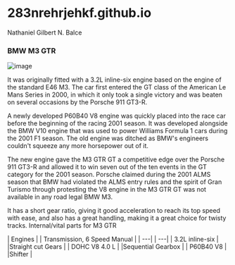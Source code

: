 # 283nrehrjehkf.github.io
Nathaniel Gilbert N. Balce
### **BMW M3 GTR**

![image](https://user-images.githubusercontent.com/122424197/212249115-c86be61c-b974-41c4-afac-794bf0913ca3.png)

It was originally fitted with a 3.2L inline-six engine based on the engine of the standard E46 M3. The car first entered the GT class of the American Le Mans Series in 2000, in which it only took a single victory and was beaten on several occasions by the Porsche 911 GT3-R. 

A newly developed P60B40 V8 engine was quickly placed into the race car before the beginning of the racing 2001 season. It was developed alongside the BMW V10 engine that was used to power Williams Formula 1 cars during the 2001 F1 season. The old engine was ditched as BMW's engineers couldn't squeeze any more horsepower out of it. 

The new engine gave the M3 GTR GT a competitive edge over the Porsche 911 GT3-R and allowed it to win seven out of the ten events in the GT category for the 2001 season. Porsche claimed during the 2001 ALMS season that BMW had violated the ALMS entry rules and the spirit of Gran Turismo through protesting the V8 engine in the M3 GTR GT was not available in any road legal BMW M3. 

It has a short gear ratio, giving it good acceleration to reach its top speed with ease, and also has a great handling, making it a great choice for twisty tracks.
Internal/vital parts for M3 GTR

| Engines          |  | Transmission, 6 Speed Manual |
| ---|                | ---| 
| 3.2L inline-six  |  |Straight cut Gears            |
| DOHC V8 4.0 L    |  |Sequential Gearbox            |
| P60B40 V8        |  |Shifter                       |
